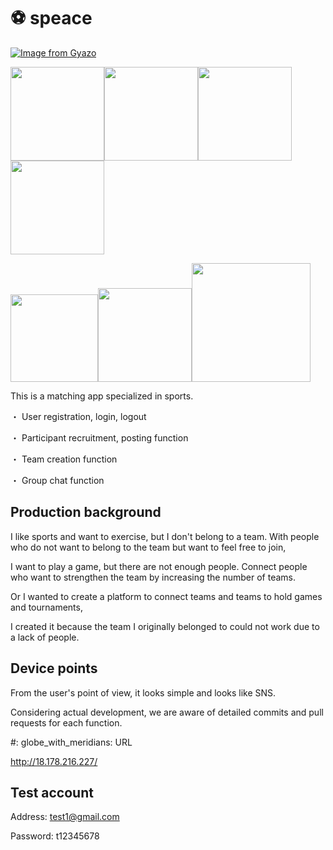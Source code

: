 # :soccer:  speace

[![Image from Gyazo](https://i.gyazo.com/77068b392e67e3f80fea1c6c22ed2cf6.jpg)](https://gyazo.com/77068b392e67e3f80fea1c6c22ed2cf6)

<img src="https://user-images.githubusercontent.com/58324998/73808001-b665f300-4811-11ea-816a-4c4a838693e1.png" width="150px"><img src="https://user-images.githubusercontent.com/58324998/73808005-b9f97a00-4811-11ea-8542-cfcabca16d3a.png" width="150px"><img src="https://user-images.githubusercontent.com/58324998/73808011-bebe2e00-4811-11ea-9751-05f4bb248e37.png" width="150px"><img src="https://user-images.githubusercontent.com/58324998/74326379-9e700f80-4dcd-11ea-8b94-32b56400db7c.png" width="150px">

<img src="https://user-images.githubusercontent.com/58324998/74326220-5d77fb00-4dcd-11ea-9427-e226680a0560.png" width="140px"><img src="https://user-images.githubusercontent.com/58324998/74326349-9021f380-4dcd-11ea-8f62-f73c3cde5ca9.png" width="150px"><img src="https://user-images.githubusercontent.com/58324998/74326292-78e30600-4dcd-11ea-9061-7c579fb3a215.png" width="190px">

This is a matching app specialized in sports.

・ User registration, login, logout

・ Participant recruitment, posting function

・ Team creation function

・ Group chat function


## Production background
I like sports and want to exercise, but I don't belong to a team. With people who do not want to belong to the team but want to feel free to join,

I want to play a game, but there are not enough people. Connect people who want to strengthen the team by increasing the number of teams.

Or I wanted to create a platform to connect teams and teams to hold games and tournaments,

I created it because the team I originally belonged to could not work due to a lack of people.

## Device points

From the user's point of view, it looks simple and looks like SNS.

Considering actual development, we are aware of detailed commits and pull requests for each function.


#: globe_with_meridians: URL

http://18.178.216.227/

## Test account

Address: test1@gmail.com

Password: t12345678
